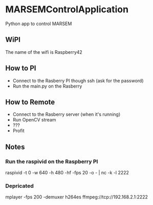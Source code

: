 # MARSEMControlApplication
Python app to control MARSEM

## WiPI
The name of the wifi is Raspberry42

## How to PI
* Connect to the Rasberry PI though ssh (ask for the password)
* Run the main.py on the Rasberry

## How to Remote
* Connect to the Rasberry server (when it's running)
* Run OpenCV stream
* ???
* Profit


## Notes

### Run the raspivid on the Raspberry PI
raspivid -t 0 -w 640 -h 480 -hf -fps 20 -o - | nc -k -l 2222

### Depricated
mplayer -fps 200 -demuxer h264es ffmpeg://tcp://192.168.2.1:2222






